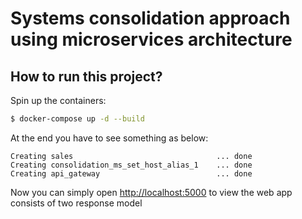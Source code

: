 # Systems consolidation approach using microservices architecture

## How to run this project?

Spin up the containers:

```sh
$ docker-compose up -d --build
```

At the end you have to see something as below:

```
Creating sales                                ... done
Creating consolidation_ms_set_host_alias_1    ... done
Creating api_gateway                          ... done
```

Now you can simply open [http://localhost:5000](http://localhost:5000) 
to view the web app consists of two response model
</br>